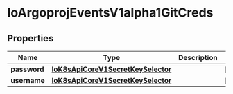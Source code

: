 
# IoArgoprojEventsV1alpha1GitCreds

## Properties
Name | Type | Description | Notes
------------ | ------------- | ------------- | -------------
**password** | [**IoK8sApiCoreV1SecretKeySelector**](IoK8sApiCoreV1SecretKeySelector.md) |  |  [optional]
**username** | [**IoK8sApiCoreV1SecretKeySelector**](IoK8sApiCoreV1SecretKeySelector.md) |  |  [optional]



